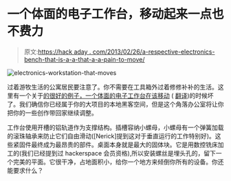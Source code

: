 # 一个体面的电子工作台，移动起来一点也不费力

> 原文:[https://hack aday . com/2013/02/26/a-respective-electronics-bench-that-is-a-a-that-a-a-pain-to-move/](https://hackaday.com/2013/02/26/a-respectable-electronics-bench-thats-not-a-pain-to-move/)

![electronics-workstation-that-moves](../Images/395b9dd70a6b47872e4e20455eb73e89.png)

过着游牧生活的公寓居民要注意了。你不需要在工具箱外过着修修补补的生活。这里有一个关于[的很好的例子，一个体面的电子工作台在该移动](http://www.rhaaa.fr/diy-bureau-delectronique-sur-mesure) ( [翻译](http://translate.google.com/translate?hl=en&sl=fr&tl=en&u=www.rhaaa.fr/diy-bureau-delectronique-sur-mesure))的时候坏了。我们确信你已经属于你的大项目的本地黑客空间，但是这个角落办公室将让你把你的一些创作带回家继续调整。

工作台使用开槽的铝轨道作为支撑结构。插槽容纳小螺母，小螺母有一个弹簧加载的滚珠轴承来防止它们自由滑动([Nerick]提到这对于垂直运行的工作特别好)。这些紧固件最终成为最昂贵的部件。桌面本身就是最大的固体块。它是用数控铣床加工的(我们已经提到过 hackerspace 会员资格),所以安装螺丝是埋头孔的，留下一个完美的平面。它很干净，占地面积小，给你一个地方来倾倒你所有的设备。你还能要求什么？